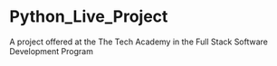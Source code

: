 # Python_Live_Project
A project offered at the The Tech Academy in the Full Stack  Software Development Program
